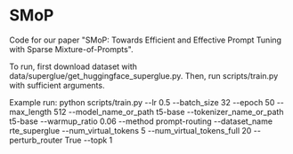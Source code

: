 # SMoP

Code for our paper "SMoP: Towards Efficient and Effective Prompt Tuning with Sparse Mixture-of-Prompts".

To run, first download dataset with data/superglue/get_huggingface_superglue.py.
Then, run scripts/train.py with sufficient arguments.

Example run:
python scripts/train.py --lr 0.5 
                        --batch_size 32 
                        --epoch 50 
                        --max_length 512 
                        --model_name_or_path t5-base 
                        --tokenizer_name_or_path t5-base 
                        --warmup_ratio 0.06 
                        --method prompt-routing 
                        --dataset_name rte_superglue 
                        --num_virtual_tokens 5 
                        --num_virtual_tokens_full 20 
                        --perturb_router True 
                        --topk 1

